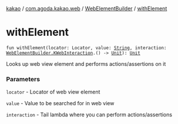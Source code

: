 [kakao](../../index.md) / [com.agoda.kakao.web](../index.md) / [WebElementBuilder](index.md) / [withElement](./with-element.md)

# withElement

`fun withElement(locator: Locator, value: `[`String`](https://kotlinlang.org/api/latest/jvm/stdlib/kotlin/-string/index.html)`, interaction: `[`WebElementBuilder.KWebInteraction`](-k-web-interaction/index.md)`.() -> `[`Unit`](https://kotlinlang.org/api/latest/jvm/stdlib/kotlin/-unit/index.html)`): `[`Unit`](https://kotlinlang.org/api/latest/jvm/stdlib/kotlin/-unit/index.html)

Looks up web view element and performs actions/assertions on it

### Parameters

`locator` - Locator of web view element

`value` - Value to be searched for in web view

`interaction` - Tail lambda where you can perform actions/assertions